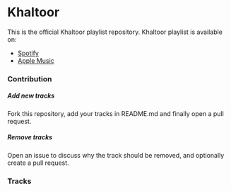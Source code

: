 # Khaltoor

This is the official Khaltoor playlist repository. Khaltoor playlist is available on:
* [Spotify](https://open.spotify.com/user/ftaheri96/playlist/0c6vHqSegYiJYLegscZmte?si=BkLFR5k7TliXRUVkO3o7sw)
* [Apple Music](https://itunes.apple.com/us/playlist/khaltoor/idpl.u-38oWXm4sg6NrVg)

### Contribution

##### Add new tracks

Fork this repository, add your tracks in README.md and finally open a pull request.

##### Remove tracks

Open an issue to discuss why the track should be removed, and optionally create a pull request.


### Tracks
